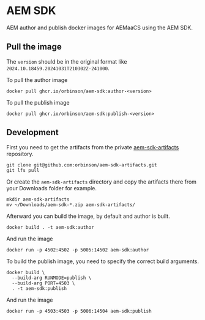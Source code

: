 # AEM SDK

AEM author and publish docker images for AEMaaCS using the AEM SDK.

## Pull the image

The `version` should be in the original format like `2024.10.18459.20241031T210302Z-241000`.

To pull the author image

```shell
docker pull ghcr.io/orbinson/aem-sdk:author-<version>
```

To pull the publish image

```shell
docker pull ghcr.io/orbinson/aem-sdk:publish-<version>
```

## Development

First you need to get the artifacts from the private [aem-sdk-artifacts](https://github.com/orbinson/aem-sdk-artifacts) repository.

```shell
git clone git@github.com:orbinson/aem-sdk-artifacts.git
git lfs pull
```

Or create the `aem-sdk-artifacts` directory and copy the artifacts there from your Downloads folder for example.

```shell
mkdir aem-sdk-artifacts
mv ~/Downloads/aem-sdk-*.zip aem-sdk-artifacts/
```

Afterward you can build the image, by default and author is built.

```shell
docker build . -t aem-sdk:author
```

And run the image

```shell
docker run -p 4502:4502 -p 5005:14502 aem-sdk:author
```
  
To build the publish image, you need to specify the correct build arguments.

```shell
docker build \
  --build-arg RUNMODE=publish \
  --build-arg PORT=4503 \
  . -t aem-sdk:publish
```

And run the image

```shell
docker run -p 4503:4503 -p 5006:14504 aem-sdk:publish
```
